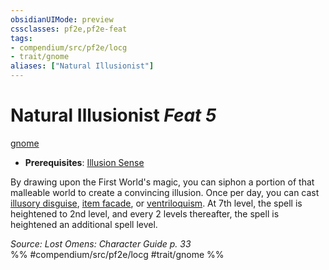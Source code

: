 ```yaml
---
obsidianUIMode: preview
cssclasses: pf2e,pf2e-feat
tags:
- compendium/src/pf2e/locg
- trait/gnome
aliases: ["Natural Illusionist"]
---
```

# Natural Illusionist  *Feat 5*  
[gnome](rules/traits/gnome.md "Gnome Ancestry & Heritage Trait")  

- **Prerequisites**: [Illusion Sense](compendium/feats/illusion-sense.md)

By drawing upon the First World's magic, you can siphon a portion of that malleable world to create a convincing illusion. Once per day, you can cast [illusory disguise](compendium/spells/illusory-disguise.md), [item facade](compendium/spells/item-facade.md), or [ventriloquism](compendium/spells/ventriloquism.md). At 7th level, the spell is heightened to 2nd level, and every 2 levels thereafter, the spell is heightened an additional spell level.

*Source: Lost Omens: Character Guide p. 33*  
%% #compendium/src/pf2e/locg #trait/gnome %%